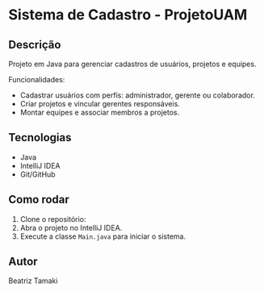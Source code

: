 # Sistema de Cadastro - ProjetoUAM

## Descrição
Projeto em Java para gerenciar cadastros de usuários, projetos e equipes.

Funcionalidades:
- Cadastrar usuários com perfis: administrador, gerente ou colaborador.
- Criar projetos e vincular gerentes responsáveis.
- Montar equipes e associar membros a projetos.

## Tecnologias
- Java
- IntelliJ IDEA
- Git/GitHub

## Como rodar
1. Clone o repositório:
2. Abra o projeto no IntelliJ IDEA.
3. Execute a classe `Main.java` para iniciar o sistema.

## Autor
Beatriz Tamaki
